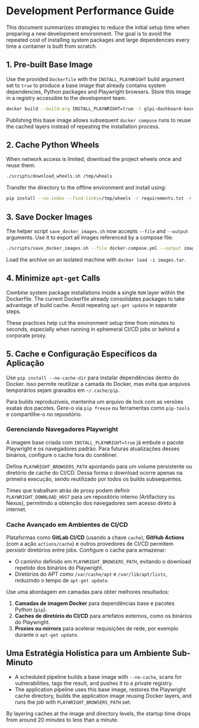 # Development Performance Guide

This document summarizes strategies to reduce the initial setup time when preparing a new development environment. The goal is to avoid the repeated cost of installing system packages and large dependencies every time a container is built from scratch.

## 1. Pre-built Base Image

Use the provided `Dockerfile` with the `INSTALL_PLAYWRIGHT` build argument set to `true` to produce a base image that already contains system dependencies, Python packages and Playwright browsers. Store this image in a registry accessible to the development team.

```bash
docker build --build-arg INSTALL_PLAYWRIGHT=true -t glpi-dashboard-base -f Dockerfile .
```

Publishing this base image allows subsequent `docker compose` runs to reuse the cached layers instead of repeating the installation process.

## 2. Cache Python Wheels

When network access is limited, download the project wheels once and reuse them:

```bash
./scripts/download_wheels.sh /tmp/wheels
```

Transfer the directory to the offline environment and install using:

```bash
pip install --no-index --find-links=/tmp/wheels -r requirements.txt -r requirements-dev.txt
```

## 3. Save Docker Images

The helper script `save_docker_images.sh` now accepts `--file` and `--output` arguments. Use it to export all images referenced by a compose file:

```bash
./scripts/save_docker_images.sh --file docker-compose.yml --output images.tar
```

Load the archive on an isolated machine with `docker load -i images.tar`.

## 4. Minimize `apt-get` Calls

Combine system package installations inside a single `RUN` layer within the Dockerfile. The current Dockerfile already consolidates packages to take advantage of build cache. Avoid repeating `apt-get update` in separate steps.

These practices help cut the environment setup time from minutes to seconds, especially when running in ephemeral CI/CD jobs or behind a corporate proxy.

## 5. Cache e Configuração Específicos da Aplicação

Use `pip install --no-cache-dir` para instalar dependências dentro do Docker. Isso permite reutilizar a camada do Docker, mas evita que arquivos temporários sejam gravados em `~/.cache/pip`.

Para builds reproduzíveis, mantenha um arquivo de lock com as versões exatas dos pacotes. Gere-o via `pip freeze` ou ferramentas como `pip-tools` e compartilhe-o no repositório.

### Gerenciando Navegadores Playwright

A imagem base criada com `INSTALL_PLAYWRIGHT=true` já embute o pacote Playwright e os navegadores padrão. Para futuras atualizações desses binários, configure o cache fora do contêiner.

Defina `PLAYWRIGHT_BROWSERS_PATH` apontando para um volume persistente ou diretório de cache do CI/CD. Dessa forma o download ocorre apenas na primeira execução, sendo reutilizado por todos os builds subsequentes.

Times que trabalham atrás de proxy podem definir `PLAYWRIGHT_DOWNLOAD_HOST` para um repositório interno (Artifactory ou Nexus), permitindo a obtenção dos navegadores sem acesso direto à internet.

### Cache Avançado em Ambientes de CI/CD

Plataformas como **GitLab CI/CD** (usando a chave `cache`), **GitHub Actions** (com a ação `actions/cache`) e outros provedores de CI/CD permitem persistir diretórios entre jobs. Configure o cache para armazenar:

- O caminho definido em `PLAYWRIGHT_BROWSERS_PATH`, evitando o download repetido dos binários do Playwright.
- Diretórios do APT como `/var/cache/apt` e `/var/lib/apt/lists`, reduzindo o tempo de `apt-get update`.

Use uma abordagem em camadas para obter melhores resultados:

1. **Camadas de imagem Docker** para dependências base e pacotes Python (`pip`).
2. **Caches de diretório do CI/CD** para artefatos externos, como os binários do Playwright.
3. **Proxies ou mirrors** para acelerar requisições de rede, por exemplo durante o `apt-get update`.

## Uma Estratégia Holística para um Ambiente Sub-Minuto

- A scheduled pipeline builds a base image with `--no-cache`, scans for vulnerabilities, tags the result, and pushes it to a private registry.
- The application pipeline uses this base image, restores the Playwright cache directory, builds the application image reusing Docker layers, and runs the job with `PLAYWRIGHT_BROWSERS_PATH` set.

By layering caches at the image and directory levels, the startup time drops from around 20 minutes to less than a minute.

